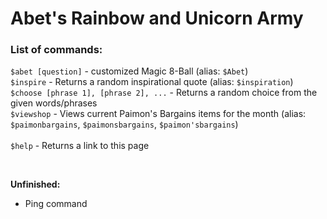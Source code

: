 # Abet's Rainbow and Unicorn Army
### List of commands:
`$abet [question]` - customized Magic 8-Ball (alias: `$Abet`) <br />
`$inspire` - Returns a random inspirational quote (alias: `$inspiration`) <br />
`$choose [phrase 1], [phrase 2], ...` - Returns a random choice from the given words/phrases <br />
`$viewshop` - Views current Paimon's Bargains items for the month (alias: `$paimonbargains`, `$paimonsbargains`, `$paimon'sbargains`) <br /> <br />
`$help` - Returns a link to this page

<br>

**Unfinished:** <br />
- Ping command
